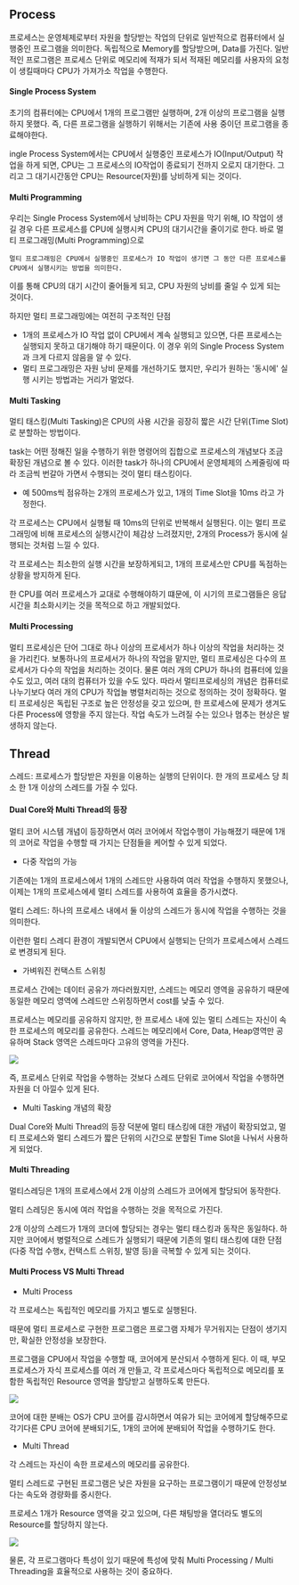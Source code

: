 ## Process

프로세스는 운영체제로부터 자원을 할당받는 작업의 단위로 일반적으로 컴퓨터에서 실행중인 프로그램을 의미한다.
독립적으로 Memory를 할당받으며, Data를 가진다.
일반적인 프로그램은 프로세스 단위로 메모리에 적재가 되서 적재된 메모리를 사용자의 요청이 생킬때마다 CPU가 가져가소 작업을 수행한다.

#### Single Process System

초기의 컴퓨터에는 CPU에서 1개의 프로그램만 실행하며, 2개 이상의 프로그램을 실행하지 못했다.
즉, 다른 프로그램을 실행하기 위해서는 기존에 사용 중이던 프로그램을 종료해야한다.

ingle Process System에서는 CPU에서 실행중인 프로세스가 IO(Input/Output) 작업을 하게 되면, CPU는 그 프로세스의 IO작업이 종료되기 전까지 오로지 대기한다. 
그리고 그 대기시간동안 CPU는 Resource(자원)를 낭비하게 되는 것이다.

#### Multi Programming

우리는 Single Process System에서 낭비하는 CPU 자원을 막기 위해, IO 작업이 생길 경우 다른 프로세스를 CPU에 실행시켜 CPU의 대기시간을 줄이기로 한다. 
바로 멀티 프로그래밍(Multi Programming)으로


```
멀티 프로그래밍은 CPU에서 실행중인 프로세스가 IO 작업이 생기면 그 동안 다른 프로세스를 CPU에서 실행시키는 방법을 의미한다.
```
이를 통해 CPU의 대기 시간이 줄어들게 되고, CPU 자원의 낭비를 줄일 수 있게 되는 것이다.

하지만 멀티 프로그래밍에는 여전히 구조적인 단점
- 1개의 프로세스가 IO 작업 없이 CPU에서 계속 실행되고 있으면, 다른 프로세스는 실행되지 못하고 대기해야 하기 때문이다.
이 경우 위의 Single Process System과 크게 다르지 않음을 알 수 있다.
- 멀티 프로그래밍은 자원 낭비 문제를 개선하기도 했지만, 우리가 원하는 '동시에' 실행 시키는 방법과는 거리가 멀었다.

#### Multi Tasking

멀티 태스킹(Multi Tasking)은 CPU의 사용 시간을 굉장히 짧은 시간 단위(Time Slot)로 분할하는 방법이다.

task는 어떤 정해진 일을 수행하기 위한 명령어의 집합으로 프로세스의 개념보다 조금 확장된 개념으로 볼 수 있다.
이러한 task가 하나의 CPU에서 운영체제의 스케줄링에 따라 조금씩 번갈아 가면서 수행되는 것이 멀티 태스킹이다.

- 예
500ms씩 점유하는 2개의 프로세스가 있고, 1개의 Time Slot을 10ms 라고 가정한다.

각 프로세스는 CPU에서 실행될 때 10ms의 단위로 반복해서 실행된다.
이는 멀티 프로그래밍에 비해 프로세스의 실행시간이 체감상 느려졌지만, 2개의 Process가 동시에 실행되는 것처럼 느낄 수 있다.

각 프로세스는 최소한의 실행 시간을 보장하게되고, 1개의 프로세스만 CPU를 독점하는 상황을 방지하게 된다.

한 CPU를 여러 프로세스가 교대로 수행해야하기 떄문에, 이 시기의 프로그램들은 응답시간을 최소화시키는 것을 목적으로 하고 개발되었다.

#### Multi Processing

멀티 프로세싱은 단어 그대로 하나 이상의 프로세서가 하나 이상의 작업을 처리하는 것을 가리킨다.
보통하나의 프로세서가 하나의 작업을 맡지만, 멀티 프로세싱은 다수의 프로세서가 다수의 작업을 처리하는 것이다.
물론 여러 개의 CPU가 하나의 컴퓨터에 있을 수도 있고, 여러 대의 컴퓨터가 있을 수도 있다.
따라서 멀티프로세싱의 개념은 컴퓨터로 나누기보다 여러 개의 CPU가 작업늘 병렬처리하는 것으로 정의하는 것이 정확하다.
멀티 프로세싱은 독립된 구조로 높은 안정성을 갖고 있으며, 한 프로세스에 문제가 생겨도 다른 Process에 영항을 주지 않는다.
작업 속도가 느려질 수는 있으나 멈추는 현상은 발생하지 않는다.


## Thread

스레드: 프로세스가 할당받은 자원을 이용하는 실행의 단위이다.
한 개의 프로세스 당 최소 한 1개 이상의 스레드를 가질 수 있다.

#### Dual Core와 Multi Thread의 등장

멀티 코어 시스템 개념이 등장하면서 여러 코어에서 작업수행이 가능해졌기 때문에 1개의 코어로 작업을 수행할 때 가지는 단점들을 케어할 수 있게 되었다.

- 다중 작업의 가능

기존에는 1개의 프로세스에서 1개의 스레드만 사용하여 여러 작업을 수행하지 못했으나,
이제는 1개의 프로세스에세 멀티 스레드를 사용하여 효율을 증가시켰다.

멀티 스레드: 하나의 프로세스 내에서 둘 이상의 스레드가 동시에 작업을 수행하는 것을 의미한다.

이런한 멀티 스레디 환경이 개발되면서 CPU에서 실행되는 단의가 프로세스에서 스레드로 변경되게 된다.

- 가벼워진 컨택스트 스위칭

프로세스 간에는 데이터 공유가 까다러웠지만, 스레드는 메모리 영역을 공유하기 때문에 동일한 메모리 영역에 스레드만 스위칭하면서 cost를 낮출 수 있다.

프로세스는 메모리를 공유하지 않지만, 한 프로세스 내에 있는 멀티 스레드는 자신이 속한 프로세스의 메모리를 공유한다.
스레드는 메모리에서 Core, Data, Heap영역만 공유하며 Stack 영역은 스레드마다 고유의 영역을 가진다.

![](https://velog.velcdn.com/images/ygreenb/post/362f52d0-78af-4d60-aa07-fd98d9309fae/image.png)

즉, 프로세스 단위로 작업을 수행하는 것보다 스레드 단위로 코어에서 작업을 수행하면 자원을 더 아낄수 있게 된다.

- Multi Tasking 개념의 확장

Dual Core와 Multi Thread의 등장 덕분에 멀티 태스킹에 대한 개념이 확장되었고, 멀티 프로세스와 멀티 스레드가 짧은 단위의 시간으로 분할된 Time Slot을 나눠서 사용하게 되었다.

#### Multi Threading

멀티스레딩은 1개의 프로세스에서 2개 이상의 스레드가 코어에게 할당되어 동작한다.

멀티 스레딩은 동시에 여러 작업을 수행하는 것을 목적으로 가진다.

2개 이상의 스레드가 1개의 코더에 할당되는 경우는 멀티 태스킹과 동작은 동일하다.
하지만 코어에서 병렬적으로 스레드가 실행되기 때문에 기존의 멀티 태스킹에 대한 단점(다중 작업 수행x, 컨택스트 스위칭, 발영 등)을 극복할 수 있게 되는 것이다.

#### Multi Process VS Multi Thread

- Multi Process

각 프로세스는 독립적인 메모리를 가지고 별도로 실행된다.

때문에 멀티 프로세스로 구현한 프로그램은 프로그램 자체가 무거워지는 단점이 생기지만, 확실한 안정성을 보장한다.

프로그램을 CPU에서 작업을 수행할 때, 코어에게 분산되서 수행하게 된다.
이 때, 부모 프로세스가 자식 프로세스를 여러 개 만들고, 각 프로세스마다 독립적으로 메모리를 포함한 독립적인 Resource 영역을 할당받고 실행하도록 만든다.

![](https://velog.velcdn.com/images/ygreenb/post/10683410-7c66-467b-924c-a1962f752d00/image.png)

코어에 대한 분배는 OS가 CPU 코어를 감시하면서 여유가 되는 코어에게 할당해주므로 각기다른 CPU 코어에 분배되기도, 1개의 코어에 분배되어 작업을 수행하기도 한다.

- Multi Thread

각 스레드는 자신이 속한 프로세스의 메모리를 공유한다.

멀티 스레드로 구현된 프로그램은 낮은 자원을 요구하는 프로그램이기 때문에 안정성보다는 속도와 경량화를 중시한다.

프로세스 1개가 Resource 영역을 갖고 있으며, 다른 채팅방을 열더라도 별도의 Resource를 할당하지 않는다.

![](https://velog.velcdn.com/images/ygreenb/post/24080b89-be7e-4565-a692-d543661d9a1d/image.pnghttps://velog.velcdn.com/images/ygreenb/post/24080b89-be7e-4565-a692-d543661d9a1d/image.png)

물론, 각 프로그램마다 특성이 있기 때문에 특성에 맞춰 Multi Processing / Multi Threading을 효율적으로 사용하는 것이 중요하다.

